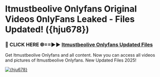 # Itmustbeolive Onlyfans Original Videos 0nlyFans Leaked - Files Updated! ({hju678})

<h3>🔴 CLICK HERE 🌐==►► <a href="https://tinyurl.com/ms9xzufz" rel="nofollow">Itmustbeolive Onlyfans Updated Files</a></h3>

Get Itmustbeolive Onlyfans and all content. Now you can access all videos and pictures of Itmustbeolive Onlyfans. New Updated Files 2025!

[![{hju678}](https://i.imgur.com/PQ7UWWw.gif)](https://tinyurl.com/ms9xzufz)